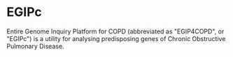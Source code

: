 EGIPc
=====

Entire Genome Inquiry Platform for COPD (abbreviated as "EGIP4COPD", or "EGIPc") is a utility for analysing predisposing genes of Chronic Obstructive Pulmonary Disease.
